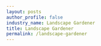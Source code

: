 ```yaml
---
layout: posts 
author_profile: false 
industry_name: Landscape Gardener
title: Landscape Gardener
permalink: /landscape-gardener
---
```

